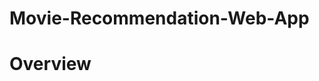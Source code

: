 # Movie-Recommendation-Web-App                                                                 
# Overview

